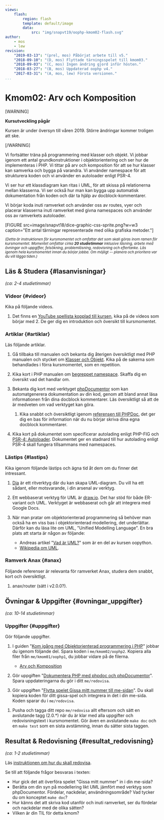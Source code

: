 ```yaml
---
views:
    flash:
        region: flash
        template: default/image
        data:
            src: "img/snapvt19/oophp-kmom02-flash.svg"
author:
    - mos
    - lew
revision:
    "2019-03-13": "(prel, mos) Påbörjat arbete till v5."
    "2018-09-10": "(D, mos) Flyttade tärningsspelet till kmom03."
    "2018-09-03": "(C, mos) Ingen ändring gjord inför hösten."
    "2018-03-27": "(B, mos) Uppdaterad oophp v4."
    "2017-03-31": "(A, mos, lew) Första versionen."
...
```

Kmom02: Arv och Komposition
==================================

[WARNING]

**Kursutveckling pågår**

Kursen är under översyn till våren 2019. Större ändringar kommer troligen att ske.

[/WARNING]

Vi fortsätter träna på programmering med klasser och objekt. Vi jobbar igenom ett antal grundkonstruktioner i objektorientering och ser hur de implementeras i PHP. Vi tittar på arv och komposition för att se hur klasser kan samverka och bygga på varandra. Vi använder namespace för att strukturera koden och vi använder en autoloader enligt PSR-4. 

Vi ser hur ett klassdiagram kan ritas i UML, för att skissa på relationerna mellan klasserna. Vi ser också hur man kan bygga upp automatisk dokumentation från koden och där ta hjälp av docblock-kommentarer.

Vi börjar koda inuti ramverket och använder oss av routes, vyer och placerar klasserna inuti ramverket med givna namespaces och använder oss av ramverkets autoloader.

<!-- more -->

[FIGURE src=image/snapvt18/dice-graphic-css-sprite.png?w=w3 caption="Ett antal tärningar representerade med olika grafiska metoder."]

<small><i>(Detta är instruktionen för kursmomentet och omfattar det som skall göras inom ramen för kursmomentet. Momentet omfattar cirka **20 studietimmar** inklusive läsning, arbete med övningar och uppgifter, felsökning, problemlösning, redovisning och eftertanke. Läs igenom hela kursmomentet innan du börjar jobba. Om möjligt -- planera och prioritera var du vill lägga tiden.)</i></small>


<!--st op-->



Läs & Studera  {#lasanvisningar}
---------------------------------

*(ca: 2-4 studietimmar)*



### Videor {#videor}

Kika på följande videos.

1. Det finns en [YouTube spellista kopplad till kursen](https://www.youtube.com/playlist?list=PLKtP9l5q3ce_jh6fAj1iwiJSj70DXA2Vn), kika på de videos som börjar med 2. De ger dig en introduktion och översikt till kursmomentet.



### Artiklar {#artiklar}

Läs följande artiklar.

1. Gå tillbaka till manualen och bekanta dig återigen översiktligt med PHP manualen och stycket om [Klasser och Objekt](http://php.net/manual/en/oop5.intro.php). Kika på de sakerna som behandlades i förra kursmomentet, som en repetition.

1. Kika kort i PHP manualen om [begreppet namespace](http://php.net/manual/en/language.namespaces.php). Skaffa dig en översikt vad det handlar om.

1. Bekanta dig kort med verktyget [phpDocumentor](https://www.phpdoc.org/) som kan automatgenerera dokumentation av din kod, genom att bland annat läsa informationen från dina docblock kommentarer. Läs översiktligt så att de är medveten om vad verktyget kan göra.

    1. Kika snabbt och översiktligt igenom [referensen till PHPDoc](https://docs.phpdoc.org/references/phpdoc/), det ger dig en bas för information när du nu börjar skriva dina egna docblock kommentarer.

1. Kika kort på dokumentet som specificerar autolading enligt PHP-FIG och [PSR-4: Autoloader](https://www.php-fig.org/psr/psr-4/). Dokumentet ger en stadnard till hur autolading enligt PSR-4 skall fungera tillsammans med namespaces.



### Lästips {#lastips}

Kika igenom följande lästips och ägna tid åt dem om du finner det intressant.

1. [Dia](https://wiki.gnome.org/Apps/Dia/) är ett ritverktyg där du kan skapa UML-diagram. Du vill ha ett sådant, eller motsvarande, i din arsenal av verktyg.

1. Ett webbaserat verktyg för UML är [draw.io](draw.io). Det har stöd för både ER-variant och UML. Verktyget är webbaserat och går att integrera med Google Docs.

1. När man pratar om objektorienterad programmering så behöver man också ha en viss bas i objektorienterad modellering, det underlättar. Därför kan du läsa lite om UML, "Unified Modelling Language". En bra plats att starta är någon av följande:
    * Andreas artikel "[Vad är UML?](kunskap/vad-ar-uml)" som är en del av kursen oopython.
    * [Wikipedia om UML](http://en.wikipedia.org/wiki/Unified_Modeling_Language).



### Ramverk Anax {#anax}

Följande referenser är relevanta för ramverket Anax, studera dem snabbt, kort och översiktligt.

1. anax/router (sätt i v2.0.0?).



Övningar & Uppgifter  {#ovningar_uppgifter}
-------------------------------------------

*(ca: 10-14 studietimmar)*


### Uppgifter {#uppgifter}

Gör följande uppgifter.

1. I guiden "[Kom igång med Objektorienterad programmering i PHP](guide/kom-igang-med-objektorienterad-programmering-i-php)" jobbar du igenom följande del. Spara koden i `me/kmom02/oophp2`. Kopiera alla filer från `me/kmom01/oophp1`, du jobbar vidare på de filerna.
    * [Arv och Komposition](guide/kom-igang-med-objektorienterad-programmering-i-php/arv-och-komposition)

1. Gör uppgiften "[Dokumentera PHP med phpdoc och phpDocumentor](uppgift/dokumentera-php-med-phpdoc-och-phpdocumentor)". Spara uppdateringarna du gör i ditt `me/redovisa`.

1. Gör uppgiften "[Flytta spelet Gissa mitt nummer till me-sidan](uppgift/flytta-spelet-gissa-mitt-nummer-till-me-sidan)". Du skall kopiera koden för ditt gissa-spel och integrera in det i din me-sida. Koden sparar du i `me/redovisa`. 

<!--
Dice med kontroller.
-->

1. Pusha och tagga ditt repo `me/redovisa` allt eftersom och sätt en avslutande tagg (2.0.\*) när du är klar med alla uppgifter och redovisningstext i kursmomentet. Gör även en avslutande `make doc` och en `make test` som en sista avstämning, innan du sätter sista taggen.


<!--
Rita klass och sekvensdiagram? Som en del i uppgiften?

Yatsy?
21, blackjack
Kasta gris (100)
-->



Resultat & Redovisning  {#resultat_redovisning}
-----------------------------------------------

*(ca: 1-2 studietimmar)*

Läs [instruktionen om hur du skall redovisa](./../redovisa).

Se till att följande frågor besvaras i texten:

* Hur gick det att överföra spelet "Gissa mitt nummer" in i din me-sida?
* Berätta om din syn på modellering likt UML jämfört med verktyg som phpDocumentor. Fördelar, nackdelar, användningsområde? Vad tycker du om konceptet `make doc`?
* Hur känns det att skriva kod utanför och inuti ramverket, ser du fördelar och nackdelar med de olika sätten?
* Vilken är din TIL för detta kmom?
